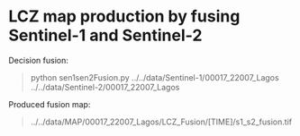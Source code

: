 # LCZ map production by fusing Sentinel-1 and Sentinel-2
Decision fusion:
> python sen1sen2Fusion.py ../../data/Sentinel-1/00017_22007_Lagos ../../data/Sentinel-2/00017_22007_Lagos

Produced fusion map:
> ../../data/MAP/00017_22007_Lagos/LCZ_Fusion/[TIME]/s1_s2_fusion.tif
